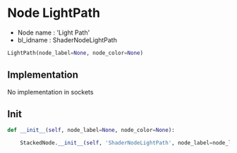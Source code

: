 # Node LightPath

- Node name : 'Light Path'
- bl_idname : ShaderNodeLightPath


``` python
LightPath(node_label=None, node_color=None)
```
## Implementation

No implementation in sockets

## Init

``` python
def __init__(self, node_label=None, node_color=None):

    StackedNode.__init__(self, 'ShaderNodeLightPath', node_label=node_label, node_color=node_color)
```
